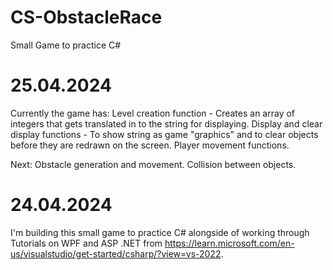 # CS-ObstacleRace
Small Game to practice C#

# 25.04.2024
Currently the game has:
Level creation function - Creates an array of integers that gets translated in to the string for displaying.
Display and clear display functions - To show string as game "graphics" and to clear objects before they are redrawn on the screen.
Player movement functions.

Next:
Obstacle generation and movement.
Collision between objects.

# 24.04.2024
I'm building this small game to practice C# alongside of working through Tutorials on WPF and ASP .NET from https://learn.microsoft.com/en-us/visualstudio/get-started/csharp/?view=vs-2022.
